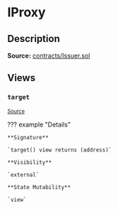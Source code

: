 # IProxy

## Description

**Source:** [contracts/Issuer.sol](https://github.com/Synthetixio/synthetix/tree/v2.69.0-alpha/contracts/Issuer.sol)

## Views

### `target`

<sub>[Source](https://github.com/Synthetixio/synthetix/tree/v2.69.0-alpha/contracts/Issuer.sol#L34)</sub>

??? example "Details"

    **Signature**

    `target() view returns (address)`

    **Visibility**

    `external`

    **State Mutability**

    `view`
